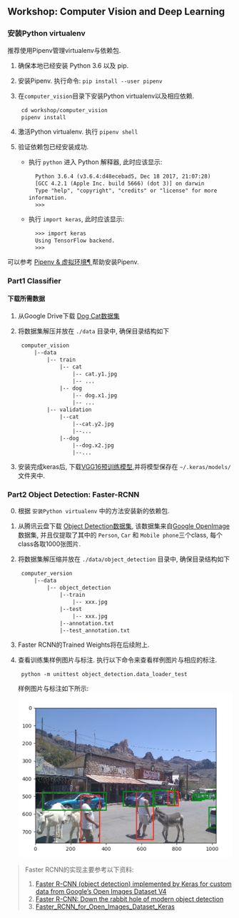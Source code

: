 ## Workshop: Computer Vision and Deep Learning ##

### 安装Python virtualenv ###
推荐使用Pipenv管理virtualenv与依赖包.

1. 确保本地已经安装 Python 3.6 以及 pip.

2. 安装Pipenv. 执行命令: `pip install --user pipenv`

3. 在`computer_vision`目录下安装Python virtualenv以及相应依赖. 
        
        cd workshop/computer_vision
        pipenv install
    
4. 激活Python virtualenv. 执行 `pipenv shell`

5. 验证依赖包已经安装成功. 
    
    - 执行 `python` 进入 Python 解释器, 此时应该显示:
        
            Python 3.6.4 (v3.6.4:d48ecebad5, Dec 18 2017, 21:07:28)
            [GCC 4.2.1 (Apple Inc. build 5666) (dot 3)] on darwin
            Type "help", "copyright", "credits" or "license" for more information.
            >>>
            
    - 执行 `import keras`, 此时应该显示:
        
            >>> import keras
            Using TensorFlow backend.
            >>> 

可以参考 [Pipenv & 虚拟环境¶
](https://pythonguidecn.readthedocs.io/zh/latest/dev/virtualenvs.html) 帮助安装Pipenv.

### Part1 Classifier ###
#### 下载所需数据 ####
1. 从Google Drive下载 [Dog Cat数据集](https://drive.google.com/file/d/1ZZGnziQLhmoiz5Uz5GG5qKClfA9pM9GV/view)
2. 将数据集解压并放在 `./data` 目录中, 确保目录结构如下
    
        computer_vision
            |--data
                |-- train
                    |-- cat
                        |-- cat.y1.jpg
                        |-- ...
                    |-- dog
                        |-- dog.x1.jpg
                        |-- ...
                |-- validation
                    |--cat
                        |--cat.y2.jpg
                        |--...
                    |--dog
                        |--dog.x2.jpg
                        |--...
3. 安装完成keras后, 下载[VGG16预训练模型](https://github.com/fchollet/deep-learning-models/releases/download/v0.1/vgg16_weights_tf_dim_ordering_tf_kernels_notop.h5),并将模型保存在 `~/.keras/models/` 文件夹中.


### Part2 Object Detection: Faster-RCNN ###
0. 根据 `安装Python virtualenv` 中的方法安装新的依赖包.

1. 从腾讯云盘下载 [Object Detection数据集](https://share.weiyun.com/5hZeBzk), 该数据集来自[Google OpenImage](https://storage.googleapis.com/openimages/web/index.html) 数据集, 并且仅提取了其中的 `Person`, `Car` 和 `Mobile phone`三个class, 每个class各取1000张图片.

2. 将数据集解压缩并放在 `./data/object_detection` 目录中, 确保目录结构如下


        computer_version
            |--data
                |-- object_detection
                    |--train
                        |-- xxx.jpg
                    |--test
                        |-- xxx.jpg
                    |--annotation.txt
                    |--test_annotation.txt

3. Faster RCNN的Trained Weights将在后续附上.

4. 查看训练集样例图片与标注. 执行以下命令来查看样例图片与相应的标注.

        python -m unittest object_detection.data_loader_test
   
   样例图片与标注如下所示:
   ![样例图片与标注](sample/annotation_sample.png)
   
 
 > Faster RCNN的实现主要参考以下资料:  
 >1. [Faster R-CNN (object detection) implemented by Keras for custom data from Google’s Open Images Dataset V4](https://towardsdatascience.com/faster-r-cnn-object-detection-implemented-by-keras-for-custom-data-from-googles-open-images-125f62b9141a)  
 >2. [Faster R-CNN: Down the rabbit hole of modern object detection](https://tryolabs.com/blog/2018/01/18/faster-r-cnn-down-the-rabbit-hole-of-modern-object-detection/)
 >3. [Faster_RCNN_for_Open_Images_Dataset_Keras](https://github.com/RockyXu66/Faster_RCNN_for_Open_Images_Dataset_Keras)

